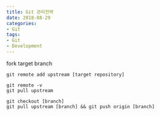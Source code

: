 ```yaml
---
title: Git 관리전략
date: 2018-08-29
categories:
- Git
tags:
- Git
- Development
---
```


fork target branch

~~~console
git remote add upstream [target repository]
~~~

```
git remote -v
git pull upstream
```

```console
git checkout [branch]
git pull upstream [branch] && git push origin [branch]
```

